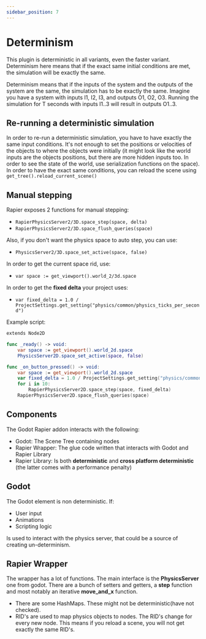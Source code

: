 ```yaml
---
sidebar_position: 7
---
```


# Determinism

This plugin is deterministic in all variants, even the faster variant. Determinism here means that if the exact same initial conditions are met, the simulation will be exactly the same.

Determinism means that if the inputs of the system and the outputs of the system are the same, the simulation has to be exactly the same. Imagine you have a system with inputs I1, I2, I3, and outputs O1, O2, O3. Running the simulation for T seconds with inputs I1..3 will result in outputs O1..3.

## Re-running a deterministic simulation

In order to re-run a deterministic simulation, you have to have exactly the same input conditions. It's not enough to set the positions or velocities of the objects to where the objects were initially (it might look like the world inputs are the objects positions, but there are more hidden inputs too. In order to see the state of the world, use serialization functions on the space). In order to have the exact same conditions, you can reload the scene using `get_tree().reload_current_scene()`

## Manual stepping

Rapier exposes 2 functions for manual stepping:

- `RapierPhysicsServer2/3D.space_step(space, delta)`
- `RapierPhysicsServer2/3D.space_flush_queries(space)`

Also, if you don't want the physics space to auto step, you can use:

- `PhysicsServer2/3D.space_set_active(space, false)`

In order to get the current space rid, use:

- `var space := get_viewport().world_2/3d.space`

In order to get the **fixed delta** your project uses:

- `var fixed_delta = 1.0 / ProjectSettings.get_setting("physics/common/physics_ticks_per_second")`

Example script:

```swift
extends Node2D

func _ready() -> void:
	var space := get_viewport().world_2d.space
	PhysicsServer2D.space_set_active(space, false)

func _on_button_pressed() -> void:
	var space := get_viewport().world_2d.space
	var fixed_delta = 1.0 / ProjectSettings.get_setting("physics/common/physics_ticks_per_second")
	for i in 10:
		RapierPhysicsServer2D.space_step(space, fixed_delta)
	RapierPhysicsServer2D.space_flush_queries(space)
```

## Components

The Godot Rapier addon interacts with the following:

- Godot: The Scene Tree containing nodes
- Rapier Wrapper: The glue code written that interacts with Godot and Rapier Library
- Rapier Library: Is both **deterministic** and **cross platform deterministic** (the latter comes with a performance penalty)

## Godot

The Godot element is non deterministic. If:
- User input
- Animations
- Scripting logic

Is used to interact with the physics server, that could be a source of creating un-determinism.

## Rapier Wrapper

The wrapper has a lot of functions. The main interface is the **PhysicsServer** one from godot. There are a bunch of setters and getters, a **step** function and most notably an iterative **move_and_x** function.

- There are some HashMaps. These might not be deterministic(have not checked).
- RID's are used to map physics objects to nodes. The RID's change for every new node. This means if you reload a scene, you will not get exactly the same RID's.